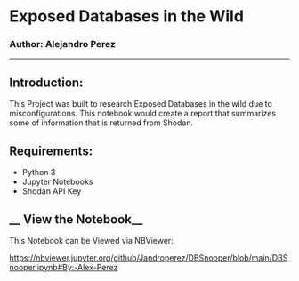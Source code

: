# __Exposed Databases in the Wild__
### __Author: Alejandro Perez__
---------------------


## __Introduction__:

This Project was built to research Exposed Databases in the wild due to misconfigurations. This notebook would
create a report that summarizes some of information that is returned from Shodan.

## __Requirements:__
* Python 3
* Jupyter Notebooks
* Shodan API Key


## __ View the Notebook__
This Notebook can be Viewed via NBViewer:

https://nbviewer.jupyter.org/github/Jandroperez/DBSnooper/blob/main/DBSnooper.ipynb#By:-Alex-Perez
